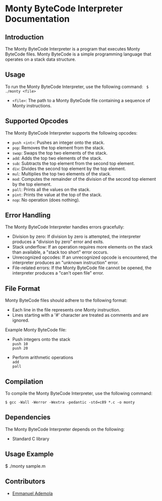 # Monty ByteCode Interpreter Documentation

## Introduction

The Monty ByteCode Interpreter is a program that executes Monty ByteCode files. Monty ByteCode is a simple programming language that operates on a stack data structure.

## Usage

To run the Monty ByteCode Interpreter, use the following command:
` $ ./monty <file>`


- `<file>`: The path to a Monty ByteCode file containing a sequence of Monty instructions.

## Supported Opcodes

The Monty ByteCode Interpreter supports the following opcodes:

- `push <int>`: Pushes an integer onto the stack.
- `pop`: Removes the top element from the stack.
- `swap`: Swaps the top two elements of the stack.
- `add`: Adds the top two elements of the stack.
- `sub`: Subtracts the top element from the second top element.
- `div`: Divides the second top element by the top element.
- `mul`: Multiplies the top two elements of the stack.
- `mod`: Computes the remainder of the division of the second top element by the top element.
- `pall`: Prints all the values on the stack.
- `pint`: Prints the value at the top of the stack.
- `nop`: No operation (does nothing).

## Error Handling

The Monty ByteCode Interpreter handles errors gracefully:

- Division by zero: If division by zero is attempted, the interpreter produces a "division by zero" error and exits.
- Stack underflow: If an operation requires more elements on the stack than available, a "stack too short" error occurs.
- Unrecognized opcodes: If an unrecognized opcode is encountered, the interpreter produces an "unknown instruction" error.
- File-related errors: If the Monty ByteCode file cannot be opened, the interpreter produces a "can't open file" error.

## File Format

Monty ByteCode files should adhere to the following format:

- Each line in the file represents one Monty instruction.
- Lines starting with a '#' character are treated as comments and are ignored.

Example Monty ByteCode file:
* Push integers onto the stack
<br>    `push 10` <br>
    `push 20`

* Perform arithmetic operations
<br>    `add`<br>
    `pall`



## Compilation

To compile the Monty ByteCode Interpreter, use the following command:

`$ gcc -Wall -Werror -Wextra -pedantic -std=c89 *.c -o monty`


## Dependencies

The Monty ByteCode Interpreter depends on the following:

- Standard C library

## Usage Example

$ ./monty sample.m


## Contributors

- [Emmanuel Ademola](https://github.com/emmanueldev247)
